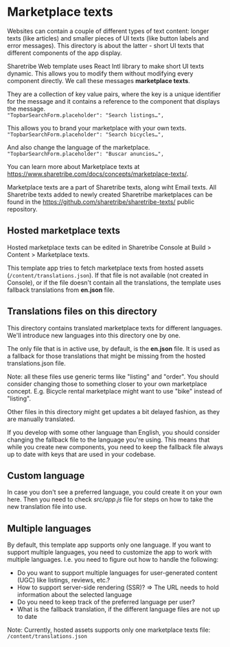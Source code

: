 # Marketplace texts

Websites can contain a couple of different types of text content: longer texts (like articles) and
smaller pieces of UI texts (like button labels and error messages). This directory is about the
latter - short UI texts that different components of the app display.

Sharetribe Web template uses React Intl library to make short UI texts dynamic. This allows you to
modify them without modifying every component directly. We call these messages **marketplace
texts**.

They are a collection of key value pairs, where the key is a unique identifier for the message and
it contains a reference to the component that displays the message.  
`"TopbarSearchForm.placeholder": "Search listings…",`

This allows you to brand your marketplace with your own texts.  
`"TopbarSearchForm.placeholder": "Search bicycles…",`

And also change the language of the marketplace.  
`"TopbarSearchForm.placeholder": "Buscar anuncios…",`

You can learn more about Marketplace texts at
https://www.sharetribe.com/docs/concepts/marketplace-texts/.

Marketplace texts are a part of Sharetribe texts, along wiht Email texts. All Sharetribe texts added
to newly created Sharetribe marketplaces can be found in the
https://github.com/sharetribe/sharetribe-texts/ public repository.

## Hosted marketplace texts

Hosted marketplace texts can be edited in Sharetribe Console at Build > Content > Marketplace texts.

This template app tries to fetch marketplace texts from hosted assets
(`/content/translations.json`). If that file is not available (not created in Console), or if the
file doesn't contain all the translations, the template uses fallback translations from **en.json**
file.

## Translations files on this directory

This directory contains translated marketplace texts for different languages. We'll introduce new
languages into this directory one by one.

The only file that is in active use, by default, is the **en.json** file. It is used as a fallback
for those translations that might be missing from the hosted translations.json file.

Note: all these files use generic terms like "listing" and "order". You should consider changing
those to something closer to your own marketplace concept. E.g. Bicycle rental marketplace might
want to use "bike" instead of "listing".

Other files in this directory might get updates a bit delayed fashion, as they are manually
translated.

If you develop with some other language than English, you should consider changing the fallback file
to the language you're using. This means that while you create new components, you need to keep the
fallback file always up to date with keys that are used in your codebase.

## Custom language

In case you don't see a preferred language, you could create it on your own here. Then you need to
check _src/app.js_ file for steps on how to take the new translation file into use.

## Multiple languages

By default, this template app supports only one language. If you want to support multiple languages,
you need to customize the app to work with multiple languages. I.e. you need to figure out how to
handle the following:

- Do you want to support multiple languages for user-generated content (UGC) like listings, reviews,
  etc.?
- How to support server-side rendering (SSR)? => The URL needs to hold information about the
  selected language
- Do you need to keep track of the preferred language per user?
- What is the fallback translation, if the different language files are not up to date

Note: Currently, hosted assets supports only one marketplace texts file:
`/content/translations.json`

